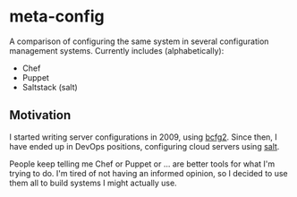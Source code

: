 meta-config
===========

A comparison of configuring the same system in several configuration management systems.
Currently includes (alphabetically):
* Chef
* Puppet
* Saltstack (salt)

Motivation
----------

I started writing server configurations in 2009, using [bcfg2](http://bcfg2.org/).  Since then, I have ended up in DevOps positions, configuring cloud servers using [salt](http://www.saltstack.com/community/).

People keep telling me Chef or Puppet or ... are better tools for what I'm trying to do.  I'm tired of not having an informed opinion, so I decided to use them all to build systems I might actually use.

